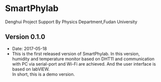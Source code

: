 # SmartPhylab
Denghui Project Support By Physics Department,Fudan University

## Version 0.1.0
- Date: 2017-05-18
- This is the first released version of SmartPhylab. In this version, humidity and temperature monitor based on DHT11 
and communication with PC via serial-port and Wi-Fi are achieved. And the user interface is based on labVIEW.  
In short, this is a demo version.
